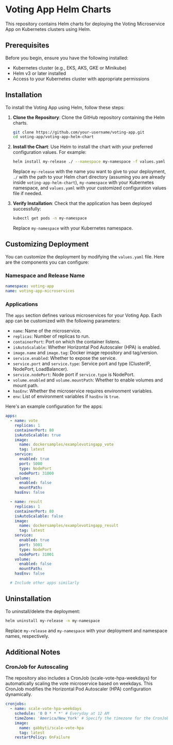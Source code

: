 # Voting App Helm Charts

This repository contains Helm charts for deploying the Voting Microservice App on Kubernetes clusters using Helm.

## Prerequisites

Before you begin, ensure you have the following installed:

- Kubernetes cluster (e.g., EKS, AKS, GKE or Minikube)
- Helm v3 or later installed
- Access to your Kubernetes cluster with appropriate permissions

## Installation

To install the Voting App using Helm, follow these steps:

1. **Clone the Repository**: Clone the GitHub repository containing the Helm charts.

   ```bash
   git clone https://github.com/your-username/voting-app.git
   cd voting-app/voting-app-helm-chart
   ```

2. **Install the Chart**: Use Helm to install the chart with your preferred configuration values. For example:

   ```bash
   helm install my-release ./ --namespace my-namespace -f values.yaml
   ```

   Replace `my-release` with the name you want to give to your deployment, `./` with the path to your Helm chart directory (assuming you are already inside `voting-app-helm-chart`), `my-namespace` with your Kubernetes namespace, and `values.yaml` with your customized configuration values file if needed.

3. **Verify Installation**: Check that the application has been deployed successfully:

   ```bash
   kubectl get pods -n my-namespace
   ```

   Replace `my-namespace` with your Kubernetes namespace.

## Customizing Deployment

You can customize the deployment by modifying the `values.yaml` file. Here are the components you can configure:

### Namespace and Release Name

```yaml
namespace: voting-app
name: voting-app-microservices
```

### Applications

The `apps` section defines various microservices for your Voting App. Each app can be customized with the following parameters:

- `name`: Name of the microservice.
- `replicas`: Number of replicas to run.
- `containerPort`: Port on which the container listens.
- `isAutoScalable`: Whether Horizontal Pod Autoscaler (HPA) is enabled.
- `image.name` and `image.tag`: Docker image repository and tag/version.
- `service.enabled`: Whether to expose the service.
- `service.port` and `service.type`: Service port and type (ClusterIP, NodePort, LoadBalancer).
- `service.nodePort`: Node port if `service.type` is NodePort.
- `volume.enabled` and `volume.mountPath`: Whether to enable volumes and mount path.
- `hasEnv`: Whether the microservice requires environment variables.
- `env`: List of environment variables if `hasEnv` is `true`.

Here's an example configuration for the apps:

```yaml
apps:
  - name: vote
    replicas: 1
    containerPort: 80
    isAutoScalable: true
    image:
      name: dockersamples/examplevotingapp_vote
      tag: latest
    service:
      enabled: true
      port: 5000
      type: NodePort
      nodePort: 31000
    volume:
      enabled: false
      mountPath:
    hasEnv: false

  - name: result
    replicas: 1
    containerPort: 80
    isAutoScalable: false
    image:
      name: dockersamples/examplevotingapp_result
      tag: latest
    service:
      enabled: true
      port: 5001
      type: NodePort
      nodePort: 31001
    volume:
      enabled: false
      mountPath:
    hasEnv: false

  # Include other apps similarly
```

## Uninstallation

To uninstall/delete the deployment:

```bash
helm uninstall my-release -n my-namespace
```

Replace `my-release` and `my-namespace` with your deployment and namespace names, respectively.

## Additional Notes

### CronJob for Autoscaling

The repository also includes a CronJob (scale-vote-hpa-weekdays) for automatically scaling the vote microservice based on weekdays. This CronJob modifies the Horizontal Pod Autoscaler (HPA) configuration dynamically.

```yaml
cronjobs:
  - name: scale-vote-hpa-weekdays
    schedule: '0 0 * * *' # Everyday at 12 AM
    timeZone: 'America/New_York' # Specify the timezone for the CronJob
    image:
      name: gabbyti/scale-vote-hpa
      tag: latest
    restartPolicy: OnFailure
```
